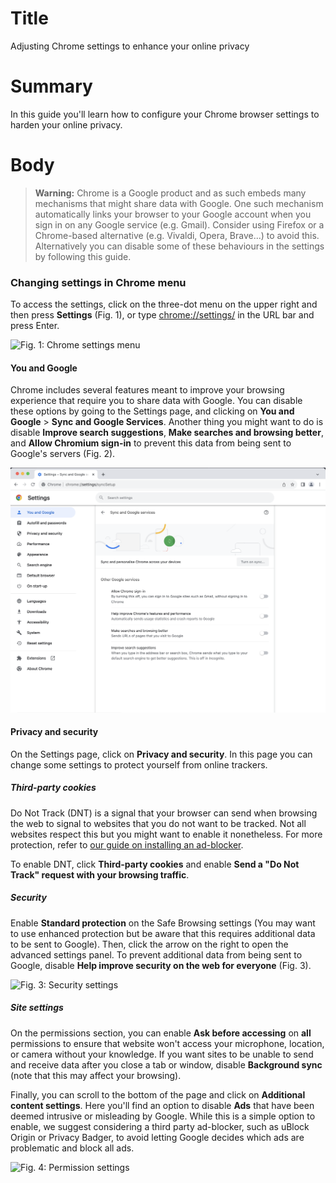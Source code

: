 # Title #
Adjusting Chrome settings to enhance your online privacy

# Summary #
In this guide you'll learn how to configure your Chrome browser settings to harden your online privacy.

# Body #

> **Warning:** Chrome is a Google product and as such embeds many mechanisms that might share data with Google. One such mechanism automatically links your browser to your Google account when you sign in on any Google service (e.g. Gmail). Consider using Firefox or a Chrome-based alternative (e.g. Vivaldi, Opera, Brave...) to avoid this. Alternatively you can disable some of these behaviours in the settings by following this guide.

### Changing settings in Chrome menu ###
To access the settings, click on the three-dot menu on the upper right and then press **Settings** (Fig. 1), or type <chrome://settings/> in the URL bar and press Enter.

![Fig. 1: Chrome settings menu](../../images/Chrome/settings-menu.png?raw=true)

#### You and Google ####
Chrome includes several features meant to improve your browsing experience that require you to share data with Google. You can disable these options by going to the Settings page, and clicking on **You and Google** > **Sync and Google Services**. Another thing you might want to do is disable **Improve search suggestions**, **Make searches and browsing better**, and **Allow Chromium sign-in** to prevent this data from being sent to Google's servers (Fig. 2).

![Fig. 2: Sync settings](../../images/Chrome/settings-sync.png?raw=true)

#### Privacy and security ####
On the Settings page, click on **Privacy and security**. In this page you can change some settings to protect yourself from online trackers.

##### Third-party cookies #####
Do Not Track (DNT) is a signal that your browser can send when browsing the web to signal to websites that you do not want to be tracked. Not all websites respect this but you might want to enable it nonetheless. For more protection, refer to [our guide on installing an ad-blocker](chrome-ublock-origin.md). 

To enable DNT, click **Third-party cookies** and enable **Send a "Do Not Track" request with your browsing traffic**.

##### Security #####
Enable **Standard protection** on the Safe Browsing settings (You may want to use enhanced protection but be aware that this requires additional data to be sent to Google). Then, click the arrow on the right to open the advanced settings panel. To prevent additional data from being sent to Google, disable **Help improve security on the web for everyone** (Fig. 3). 

![Fig. 3: Security settings](../../images/Chrome/settings-security.png?raw=true)

##### Site settings #####
On the permissions section, you can enable **Ask before accessing** on **all** permissions to ensure that website won't access your microphone, location, or camera without your knowledge. If you want sites to be unable to send and receive data after you close a tab or window, disable **Background sync** (note that this may affect your browsing). 

Finally, you can scroll to the bottom of the page and click on **Additional content settings**. Here you'll find an option to disable **Ads** that have been deemed intrusive or misleading by Google. While this is a simple option to enable, we suggest considering a third party ad-blocker, such as uBlock Origin or Privacy Badger, to avoid letting Google decides which ads are problematic and block all ads.

![Fig. 4: Permission settings](../../images/Chrome/settings-permissions.png?raw=true)
